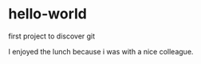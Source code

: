 # hello-world
first project to discover git

I enjoyed the lunch because i was with a nice colleague.
